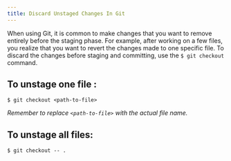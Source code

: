 ```yaml
---
title: Discard Unstaged Changes In Git
---
```

When using Git, it is common to make changes that you want to remove entirely before the staging phase. For example, after working on a few files, you realize that you want to revert the changes made to one specific file. To discard the changes before staging and committing, use the `$ git checkout` command.

## To unstage one file :

`$ git checkout <path-to-file>`

_Remember to replace `<path-to-file>` with the actual file name._

## To unstage all files:

`$ git checkout -- .`